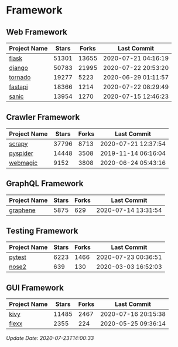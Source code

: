 # Framework

## Web Framework

| Project Name | Stars | Forks | Last Commit |
| ------------ | ----- | ----- | ----------- |
| [flask](https://github.com/pallets/flask) | 51301 | 13655 | 2020-07-21 04:16:19 |
| [django](https://github.com/django/django) | 50783 | 21995 | 2020-07-22 20:53:20 |
| [tornado](https://github.com/tornadoweb/tornado) | 19277 | 5223 | 2020-06-29 01:11:57 |
| [fastapi](https://github.com/tiangolo/fastapi) | 18366 | 1214 | 2020-07-22 08:29:49 |
| [sanic](https://github.com/huge-success/sanic) | 13954 | 1270 | 2020-07-15 12:46:23 |

## Crawler Framework

| Project Name | Stars | Forks | Last Commit |
| ------------ | ----- | ----- | ----------- |
| [scrapy](https://github.com/scrapy/scrapy) | 37796 | 8713 | 2020-07-21 12:37:54 |
| [pyspider](https://github.com/binux/pyspider) | 14448 | 3508 | 2019-11-14 06:16:04 |
| [webmagic](https://github.com/code4craft/webmagic) | 9152 | 3808 | 2020-06-24 05:43:16 |

## GraphQL Framework

| Project Name | Stars | Forks | Last Commit |
| ------------ | ----- | ----- | ----------- |
| [graphene](https://github.com/graphql-python/graphene) | 5875 | 629 | 2020-07-14 13:31:54 |

## Testing Framework

| Project Name | Stars | Forks | Last Commit |
| ------------ | ----- | ----- | ----------- |
| [pytest](https://github.com/pytest-dev/pytest) | 6223 | 1466 | 2020-07-23 00:36:51 |
| [nose2](https://github.com/nose-devs/nose2) | 639 | 130 | 2020-03-03 16:52:03 |

## GUI Framework

| Project Name | Stars | Forks | Last Commit |
| ------------ | ----- | ----- | ----------- |
| [kivy](https://github.com/kivy/kivy) | 11485 | 2467 | 2020-07-16 20:15:38 |
| [flexx](https://github.com/flexxui/flexx) | 2355 | 224 | 2020-05-25 09:36:14 |

*Update Date: 2020-07-23T14:00:33*